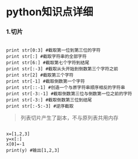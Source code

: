 # python知识点详细

### 1.切片
<pre><code>
print str[0:3] #截取第一位到第三位的字符
print str[:] #截取字符串的全部字符
print str[6:] #截取第七个字符到结尾
print str[:-3] #截取从头开始到倒数第三个字符之前
print str[2] #截取第三个字符
print str[-1] #截取倒数第一个字符
print str[::-1] #创造一个与原字符串顺序相反的字符串
print str[-3:-1] #截取倒数第三位与倒数第一位之前的字符
print str[-3:] #截取倒数第三位到结尾
print str[:-5:-3] #逆序截取   
</code></pre>
>列表切片产生了副本，不与原列表共用内存
<pre><code>
x=[1,2,3]
y=x[:]
x[0]=-1
print(y) #输出[1,2,3]
</code></pre>